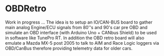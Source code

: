 # OBDRetro

Work in progress ... 
The idea is to setup an IO/CAN-BUS board to gather main analog Engine/ECU signals from 80''s and 90's car pre OBD and simulate an OBD interface (with Arduino Uno + CANbus Shield) to be used in software like TunePro RT.
In addition the OBD retro board will also emulate a Mazda MX-5 post 2005 to talk to AIM and Race Logic loggers via OBD/CanBus therefore providing telemetry data for older cars.

